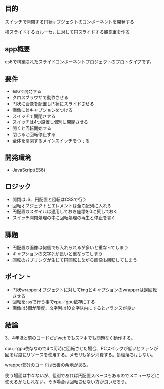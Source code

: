 ## 目的

スイッチで開閉する円状オブジェクトのコンポーネントを開発する

横スライドするカルーセルに対して円スライドする観覧車を作る

## app概要

es6で構築されたスライドコンポーネントプロジェクトのプロトタイプです。

## 要件

* es6で開発する
* クロスブラウザで動作させる
* 円状に画像を配置し円状にスライドさせる
* 画像にはキャプションをつける
* スイッチで開閉させる
* スイッチは4つ設置し個別に開閉させる
* 開くと回転開始する
* 閉じると回転停止する
* 全体を開閉するメインスイッチをつける

## 開発環境

* JavaScript(ES6)

## ロジック

* 開閉はJS、円配置と回転はCSSで行う
* 回転オブジェクトとエレメントは全て配列に入れる
* 円配置のスタイルは適用しておき座標を0に戻しておく
* スイッチ開閉処理の中に回転処理の再生と停止を書く

## 課題

* 円配置の画像は何個でも入れられるが多いと重なってしまう
* キャプションの文字列が長いと重なってしまう
* 回転のバブリングが生じて円回転しながら画像も回転してしまう

## ポイント

* 円状wrapperオブジェクトに対してimgとキャプションのwrapperは逆回転させる
* 回転をcssで行う事でcpu／gpu依存にする
* 画像は5個が限度、文字列は10文字以内にするとバランスが良い

## 結論

3、4年ほど前のコードだがwebでもスマホでも問題なく動作する。

cpu／gpu依存なので4つ同時に回転させた場合、PCスペックが低いとファンが回る程度にリソースを使用する。メモリも多少消費する。処理落ちはしない。

wrapper部分のコードは改善の余地がある。

使う場面は中々ないが、個別であれば円配置スペースもあるのでメニューなどに使えるかもしれない。その場合は回転させない方が良いだろう。
